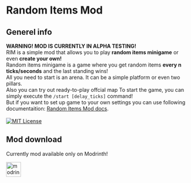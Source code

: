 # Random Items Mod

## Generel info
**WARNING! MOD IS CURRENTLY IN ALPHA TESTING!**\
RIM is a simple mod that allows you to play **random items minigame** or even **create your own!**\
Random items minigame is a game where you get random items **every n ticks/seconds** and the last standing wins!\
All you need to start is an arena. It can be a simple platform or even two pillars.\
Also you can try out ready-to-play offcial map 
To start the game, you can simply execute the ```/start [delay_ticks]``` command!\
But if you want to set up game to your own settings you can use following documentaition: [Random Items Mod docs]().\
\
[![MIT License](https://img.shields.io/badge/License-MIT-green.svg)](https://github.com/JustATRIK/randomitemsmod/blob/master/LICENSE)

## Mod download
Currently mod available only on Modrinth!
<!-- SVG version -->
[<img alt="modrinth" height="40" src="https://cdn.jsdelivr.net/npm/@intergrav/devins-badges@3/assets/compact/available/modrinth_vector.svg">](https://modrinth.com/project/random-items-mod)

